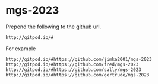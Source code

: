 # mgs-2023

Prepend the following to the github url.
```
http://gitpod.io/#
```

For example
```
http://gitpod.io/#https://github.com/jimka2001/mgs-2023
http://gitpod.io/#https://github.com/fred/mgs-2023
http://gitpod.io/#https://github.com/sally/mgs-2023
http://gitpod.io/#https://github.com/gertrude/mgs-2023

```
